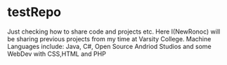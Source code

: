 # testRepo
Just checking how to share code and projects etc.
Here I(NewRonoc) will be sharing previous projects from my time at Varsity College.
Machine Languages include: Java, C#, Open Source Andriod Studios and some WebDev with CSS,HTML and PHP
